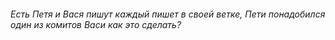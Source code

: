 ###### Есть Петя и Вася пишут каждый пишет в своей ветке, Пети понадобился один из комитов Васи как это сделать?

